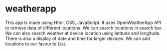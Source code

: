 # weatherapp
This app is made using Html, CSS, JavaScript.
It uses OpenWeatherApp API to retrieve data of different locations.
We can search locations in search bar.
We can also search weather at device location using latitude and longitude.
There is also a display of date and time for larger devices.
We can add locations to our favourite List.
